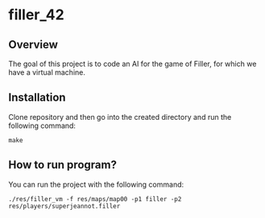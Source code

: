# filler_42
## Overview
The goal of this project is to code an AI for the game of Filler, for which we have a virtual machine.

## Installation

Clone repository and then go into the created directory and run the following command:

```
make
```

## How to run program?

You can run the project with the following command:

```
./res/filler_vm -f res/maps/map00 -p1 filler -p2 res/players/superjeannot.filler
```
